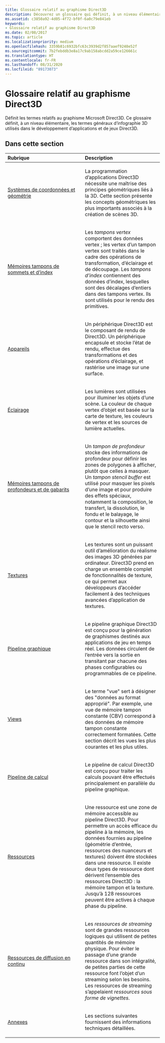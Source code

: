 ```yaml
---
title: Glossaire relatif au graphisme Direct3D
description: Découvrez un glossaire qui définit, à un niveau élémentaire, les termes généraux d’infographie 3D utilisés dans le développement d’applications et de jeux Direct3D.
ms.assetid: c3850a92-4d05-4f72-bf0f-6a0c79e841eb
keywords:
- Glossaire relatif au graphisme Direct3D
ms.date: 02/08/2017
ms.topic: article
ms.localizationpriority: medium
ms.openlocfilehash: 3359b81c6932bfc63c3939d2f857aaef9248e52f
ms.sourcegitcommit: 7b2febddb3e8a17c9ab158abcdd2a59ce126661c
ms.translationtype: HT
ms.contentlocale: fr-FR
ms.lasthandoff: 08/31/2020
ms.locfileid: "89173073"
---
```

# <a name="direct3d-graphics-glossary"></a>Glossaire relatif au graphisme Direct3D


Définit les termes relatifs au graphisme Microsoft Direct3D. Ce glossaire définit, à un niveau élémentaire, les termes généraux d’infographie 3D utilisés dans le développement d’applications et de jeux Direct3D.

## <a name="span-idin-this-sectionspanin-this-section"></a><span id="in-this-section"></span>Dans cette section


<table>
<colgroup>
<col width="50%" />
<col width="50%" />
</colgroup>
<thead>
<tr class="header">
<th align="left">Rubrique</th>
<th align="left">Description</th>
</tr>
</thead>
<tbody>
<tr class="odd">
<td align="left"><p><a href="coordinate-systems-and-geometry.md">Systèmes de coordonnées et géométrie</a></p></td>
<td align="left"><p>La programmation d’applications Direct3D nécessite une maîtrise des principes géométriques liés à la 3D. Cette section présente les concepts géométriques les plus importants associés à la création de scènes 3D.</p></td>
</tr>
<tr class="even">
<td align="left"><p><a href="vertex-and-index-buffers.md">Mémoires tampons de sommets et d’index</a></p></td>
<td align="left"><p>Les <em>tampons vertex</em> comportent des données vertex ; les vertex d’un tampon vertex sont traités dans le cadre des opérations de transformation, d’éclairage et de découpage. Les <em>tampons d’index</em> contiennent des données d’index, lesquelles sont des décalages d’entiers dans des tampons vertex. Ils sont utilisés pour le rendu des primitives.</p></td>
</tr>
<tr class="odd">
<td align="left"><p><a href="devices.md">Appareils</a></p></td>
<td align="left"><p>Un périphérique Direct3D est le composant de rendu de Direct3D. Un périphérique encapsule et stocke l’état de rendu, effectue des transformations et des opérations d’éclairage, et rastérise une image sur une surface.</p></td>
</tr>
<tr class="even">
<td align="left"><p><a href="lights-and-materials.md">Éclairage</a></p></td>
<td align="left"><p>Les lumières sont utilisées pour illuminer les objets d’une scène. La couleur de chaque vertex d’objet est basée sur la carte de texture, les couleurs de vertex et les sources de lumière actuelles.</p></td>
</tr>
<tr class="odd">
<td align="left"><p><a href="depth-and-stencil-buffers.md">Mémoires tampons de profondeurs et de gabarits</a></p></td>
<td align="left"><p>Un <em>tampon de profondeur</em> stocke des informations de profondeur pour définir les zones de polygones à afficher, plutôt que celles à masquer. Un <em>tampon stencil buffer</em> est utilisé pour masquer les pixels d’une image et pour produire des effets spéciaux, notamment la composition, le transfert, la dissolution, le fondu et le balayage, le contour et la silhouette ainsi que le stencil recto verso.</p></td>
</tr>
<tr class="even">
<td align="left"><p><a href="textures.md">Textures</a></p></td>
<td align="left"><p>Les textures sont un puissant outil d’amélioration du réalisme des images 3D générées par ordinateur. Direct3D prend en charge un ensemble complet de fonctionnalités de texture, ce qui permet aux développeurs d’accéder facilement à des techniques avancées d’application de textures.</p></td>
</tr>
<tr class="odd">
<td align="left"><p><a href="graphics-pipeline.md">Pipeline graphique</a></p></td>
<td align="left"><p>Le pipeline graphique Direct3D est conçu pour la génération de graphismes destinés aux applications de jeu en temps réel. Les données circulent de l’entrée vers la sortie en transitant par chacune des phases configurables ou programmables de ce pipeline.</p></td>
</tr>
<tr class="even">
<td align="left"><p><a href="views.md">Views</a></p></td>
<td align="left"><p>Le terme &quot;vue&quot; sert à désigner des &quot;données au format approprié&quot;. Par exemple, une vue de mémoire tampon constante (CBV) correspond à des données de mémoire tampon constante correctement formatées. Cette section décrit les vues les plus courantes et les plus utiles.</p></td>
</tr>
<tr class="odd">
<td align="left"><p><a href="compute-pipeline.md">Pipeline de calcul</a></p></td>
<td align="left"><p>Le pipeline de calcul Direct3D est conçu pour traiter les calculs pouvant être effectués principalement en parallèle du pipeline graphique.</p></td>
</tr>
<tr class="even">
<td align="left"><p><a href="resources.md">Ressources</a></p></td>
<td align="left"><p>Une ressource est une zone de mémoire accessible au pipeline Direct3D. Pour permettre un accès efficace du pipeline à la mémoire, les données fournies au pipeline (géométrie d’entrée, ressources des nuanceurs et textures) doivent être stockées dans une ressource. Il existe deux types de ressource dont dérivent l’ensemble des ressources Direct3D : la mémoire tampon et la texture. Jusqu’à 128 ressources peuvent être actives à chaque phase du pipeline.</p></td>
</tr>
<tr class="odd">
<td align="left"><p><a href="streaming-resources.md">Ressources de diffusion en continu</a></p></td>
<td align="left"><p>Les <em>ressources de streaming</em> sont de grandes ressources logiques qui utilisent de petites quantités de mémoire physique. Pour éviter le passage d’une grande ressource dans son intégralité, de petites parties de cette ressource font l’objet d’un streaming selon les besoins. Les ressources de streaming s’appelaient <em>ressources sous forme de vignettes</em>.</p></td>
</tr>
<tr class="even">
<td align="left"><p><a href="appendix.md">Annexes</a></p></td>
<td align="left"><p>Les sections suivantes fournissent des informations techniques détaillées.</p></td>
</tr>
</tbody>
</table>

 

 

 
